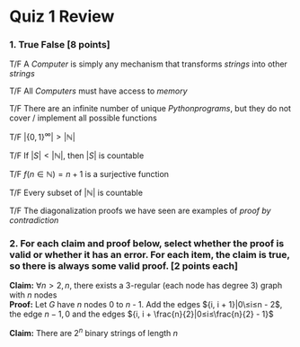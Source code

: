 # Quiz 1 Review

### 1. True False [8 points]
T/F A $Computer$ is simply any mechanism that transforms $strings$ into other $strings$

T/F All $Computers$ must have access to $memory$

T/F There are an infinite number of unique $Python programs$, but they do not cover / implement all possible functions

T/F $\left| \{0,1\}^\infty \right| > \left|{ℕ}\right|$

T/F If $\left|S\right| < \left|ℕ\right|$, then $\left|S\right|$ is countable

T/F $f(n \in ℕ) = n + 1$ is a surjective function

T/F Every subset of $\left|ℕ\right|$ is countable

T/F The diagonalization proofs we have seen are examples of _proof by contradiction_

### 2. For each claim and proof below, select whether the proof is valid or whether it has an error. For each item, the claim is true, so  there is always some valid proof. [2 points each]

**Claim:** $∀ n > 2, n % 2 = 0$, there exists a 3-regular (each node has degree 3) graph with $n$ nodes  
**Proof:** Let $G$ have $n$ nodes 0 to $n$ - 1. Add the edges ${i, i + 1}|0\≤i≤n - 2$, the edge ${n - 1, 0}$ and the edges ${i, i + \frac{n}{2}|0≤i≤\frac{n}{2} - 1}$

**Claim:**
There are $2^n$ binary strings of length $n$
